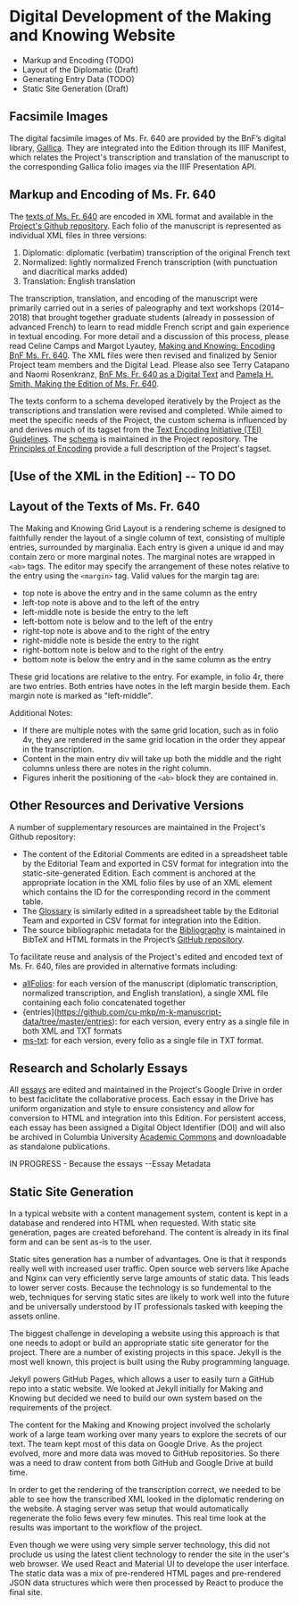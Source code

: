 Digital Development of the Making and Knowing Website
======

* Markup and Encoding (TODO)
* Layout of the Diplomatic (Draft)
* Generating Entry Data (TODO)
* Static Site Generation (Draft)

Facsimile Images
---

The digital facsimile images of Ms. Fr. 640 are provided by the BnF’s digital library, [Gallica](https://gallica.bnf.fr/ark:/12148/btv1b10500001g). They are integrated into the Edition through its IIIF Manifest, which relates the Project's transcription and translation of the manuscript to the corresponding Gallica folio images via the IIIF Presentation API.

Markup and Encoding of Ms. Fr. 640
---

The [texts of Ms. Fr. 640](/#folios) are encoded in XML format and available in the [Project's Github repository](https://github.com/cu-mkp/m-k-manuscript-data). Each folio of the manuscript is represented as individual XML files in three versions: 
1. Diplomatic: diplomatic (verbatim) transcription of the original French text
2. Normalized: lightly normalized French transcription (with punctuation and diacritical marks added)
3. Translation: English translation

The transcription, translation, and encoding of the manuscript were primarily carried out in a series of paleography and text workshops (2014–2018) that brought together graduate students (already in possession of advanced French) to learn to read middle French script and gain experience in textual encoding. For more detail and a discussion of this process, please read Celine Camps and Margot Lyautey, [Ma<r>king and Knowing: Encoding BnF Ms. Fr. 640](/#essays/ann_335_ie_19). The XML files were then revised and finalized by Senior Project team members and the Digital Lead. Please also see Terry Catapano and Naomi Rosenkranz, [BnF Ms. Fr. 640 as a Digital Text](/#essays/ann_310_ie_19) and [Pamela H. Smith, Making the Edition of Ms. Fr. 640](/#essays/ann_329_ie_19).

The texts conform to a schema developed iteratively by the Project as the transcriptions and translation were revised and completed. While aimed to meet the specific needs of the Project, the custom schema is influenced by and derives much of its tagset from the [Text Encoding Initiative (TEI) Guidelines](https://tei-c.org/guidelines/P5/). The [schema](https://github.com/cu-mkp/m-k-manuscript-data/blob/master/schema/ms-transcription.rng) is maintained in the Project repository. The [Principles of Encoding](/#content/resources/principles-encoding) provide a full description of the Project's tagset.



\[Use of the XML in the Edition\] -- TO DO
---


Layout of the Texts of Ms. Fr. 640
----

The Making and Knowing Grid Layout is a rendering scheme is designed to faithfully render the layout of a single column of text, consisting of multiple entries, surrounded by marginalia. Each entry is given a unique id and may contain zero or more marginal notes. The marginal notes are wrapped in `<ab>` tags. The editor may specify the arrangement of these notes relative to the entry using the `<margin>` tag. Valid values for the margin tag are:

* top  note is above the entry and in the same column as the entry
* left-top note is above and to the left of the entry
* left-middle note is beside the entry to the left
* left-bottom note is below and to the left of the entry
* right-top note is above and to the right of the entry
* right-middle note is beside the entry to the right
* right-bottom note is below and to the right of the entry
* bottom note is below the entry and in the same column as the entry

These grid locations are relative to the entry. For example, in folio 4r, there are two entries. Both entries have notes in the left margin beside them. Each margin note is marked as "left-middle".

Additional Notes:

* If there are multiple notes with the same grid location, such as in folio 4v, they are rendered in the same grid location in the order they appear in the transcription.
* Content in the main entry div will take up both the middle and the right columns unless there are notes in the right column.
* Figures inherit the positioning of the `<ab>` block they are contained in.

Other Resources and Derivative Versions
---

A number of supplementary resources are maintained in the Project's Github repository:
- The content of the Editorial Comments are edited in a spreadsheet table by the Editorial Team and exported in CSV format for integration into the static-site-generated Edition. Each comment is anchored at the appropriate location in the XML folio files by use of an XML element which contains the ID for the corresponding record in the comment table.
- The [Glossary](/#folios/1r/f/1r/glossary) is similarly edited in a spreadsheet table by the Editorial Team and exported in CSV format for integration into the Edition.
- The source bibliographic metadata for the [Bibliography](/#content/resources/bibliography) is maintained in BibTeX and HTML formats in the Project’s [GitHub repository](https://github.com/cu-mkp/m-k-manuscript-data/tree/master/bibliographies).

To facilitate reuse and analysis of the Project's edited and encoded text of Ms. Fr. 640, files are provided in alternative formats including:
- [allFolios](https://github.com/cu-mkp/m-k-manuscript-data/tree/master/allFolios): for each version of the manuscript (diplomatic transcription, normalized transcription, and English translation), a single XML file containing each folio concatenated together
- {entries](https://github.com/cu-mkp/m-k-manuscript-data/tree/master/entries): for each version, every entry as a single file in both XML and TXT formats
- [ms-txt](https://github.com/cu-mkp/m-k-manuscript-data/tree/master/ms-txt): for each version, every folio as a single file in TXT format. 

Research and Scholarly Essays
---

All [essays](/#essays) are edited and maintained in the Project's Google Drive in order to best faciclitate the collaborative process. Each essay in the Drive has uniform organization and style to ensure consistency and allow for conversion to HTML and integration into this Edition. For persistent access, each essay has been assigned a Digital Object Identifier (DOI) and will also be archived in Columbia University [Academic Commons](https://academiccommons.columbia.edu/) and downloadable as standalone publications.

IN PROGRESS - Because the essays  --Essay Metadata


Static Site Generation
------

In a typical website with a content management system, content is kept in a database and rendered into HTML when requested. With static site generation, pages are created beforehand. The content is already in its final form and can be sent as-is to the user.

Static sites generation has a number of advantages. One is that it responds really well with increased user traffic. Open source web servers like Apache and Nginx can very efficiently serve large amounts of static data. This leads to lower server costs. Because the technology is so fundemental to the web, techniques for serving static sites are likely to work well into the future and be universally understood by IT professionals tasked with keeping the assets online.

The biggest challenge in developing a website using this approach is that one needs to adopt or build an appropriate static site generator for the project. There are a number of existing projects in this space. Jekyll is the most well known, this project is built using the Ruby programming language.

Jekyll powers GitHub Pages, which allows a user to easily turn a GitHub repo into a static website. We looked at Jekyll initially for Making and Knowing but decided we need to build our own system based on the requirements of the project.

The content for the Making and Knowing project involved the scholarly work of a large team working over many years to explore the secrets of our text. The team kept most of this data on Google Drive. As the project evolved, more and more data was moved to GitHub repositories. So there was a need to draw content from both GitHub and Google Drive at build time.

In order to get the rendering of the transcription correct, we needed to be able to see how the transcribed XML looked in the diplomatic rendering on the website. A staging server was setup that would automatically regenerate the folio fews every few minutes. This real time look at the results was important to the workflow of the project.

Even though we were using very simple server technology, this did not proclude us using the latest client technology to render the site in the user's web browser. We used React and Material UI to develope the user interface. The static data was a mix of pre-rendered HTML pages and pre-rendered JSON data structures which were then processed by React to produce the final site.
